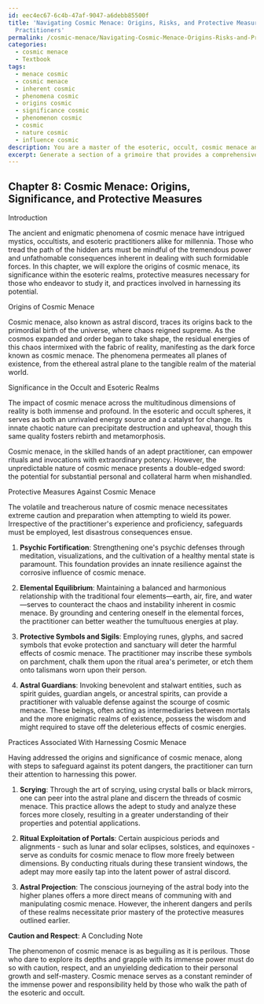 ```yaml
---
id: eec4ec67-6c4b-47af-9047-a6debb85500f
title: 'Navigating Cosmic Menace: Origins, Risks, and Protective Measures for Esoteric
  Practitioners'
permalink: /cosmic-menace/Navigating-Cosmic-Menace-Origins-Risks-and-Protective-Measures-for-Esoteric-Practitioners/
categories:
  - cosmic menace
  - Textbook
tags:
  - menace cosmic
  - cosmic menace
  - inherent cosmic
  - phenomena cosmic
  - origins cosmic
  - significance cosmic
  - phenomenon cosmic
  - cosmic
  - nature cosmic
  - influence cosmic
description: You are a master of the esoteric, occult, cosmic menace and education, you have written many textbooks on the subject in ways that provide students with rich and deep understanding of the subject. You are being asked to write textbook-like sections on a topic and you do it with full context, explainability, and reliability in accuracy to the true facts of the topic at hand, in a textbook style that a student would easily be able to learn from, in a rich, engaging, and contextual way. Always include relevant context (such as formulas and history), related concepts, and in a way that someone can gain deep insights from.
excerpt: Generate a section of a grimoire that provides a comprehensive overview and deep insights on the topic of cosmic menace. Include its origins, significance in the occult and esoteric realms, protective measures against it, and any practices or rituals associated with harnessing or understanding this formidable force. Ensure this information is organized and concise, offering valuable knowledge for aspiring practitioners.
---
```

## Chapter 8: Cosmic Menace: Origins, Significance, and Protective Measures

Introduction

The ancient and enigmatic phenomena of cosmic menace have intrigued mystics, occultists, and esoteric practitioners alike for millennia. Those who tread the path of the hidden arts must be mindful of the tremendous power and unfathomable consequences inherent in dealing with such formidable forces. In this chapter, we will explore the origins of cosmic menace, its significance within the esoteric realms, protective measures necessary for those who endeavor to study it, and practices involved in harnessing its potential.

Origins of Cosmic Menace

Cosmic menace, also known as astral discord, traces its origins back to the primordial birth of the universe, where chaos reigned supreme. As the cosmos expanded and order began to take shape, the residual energies of this chaos intermixed with the fabric of reality, manifesting as the dark force known as cosmic menace. The phenomena permeates all planes of existence, from the ethereal astral plane to the tangible realm of the material world.

Significance in the Occult and Esoteric Realms

The impact of cosmic menace across the multitudinous dimensions of reality is both immense and profound. In the esoteric and occult spheres, it serves as both an unrivaled energy source and a catalyst for change. Its innate chaotic nature can precipitate destruction and upheaval, though this same quality fosters rebirth and metamorphosis.

Cosmic menace, in the skilled hands of an adept practitioner, can empower rituals and invocations with extraordinary potency. However, the unpredictable nature of cosmic menace presents a double-edged sword: the potential for substantial personal and collateral harm when mishandled.

Protective Measures Against Cosmic Menace

The volatile and treacherous nature of cosmic menace necessitates extreme caution and preparation when attempting to wield its power. Irrespective of the practitioner's experience and proficiency, safeguards must be employed, lest disastrous consequences ensue.

1. **Psychic Fortification**: Strengthening one's psychic defenses through meditation, visualizations, and the cultivation of a healthy mental state is paramount. This foundation provides an innate resilience against the corrosive influence of cosmic menace.

2. **Elemental Equilibrium**: Maintaining a balanced and harmonious relationship with the traditional four elements—earth, air, fire, and water—serves to counteract the chaos and instability inherent in cosmic menace. By grounding and centering oneself in the elemental forces, the practitioner can better weather the tumultuous energies at play.

3. **Protective Symbols and Sigils**: Employing runes, glyphs, and sacred symbols that evoke protection and sanctuary will deter the harmful effects of cosmic menace. The practitioner may inscribe these symbols on parchment, chalk them upon the ritual area's perimeter, or etch them onto talismans worn upon their person.

4. **Astral Guardians**: Invoking benevolent and stalwart entities, such as spirit guides, guardian angels, or ancestral spirits, can provide a practitioner with valuable defense against the scourge of cosmic menace. These beings, often acting as intermediaries between mortals and the more enigmatic realms of existence, possess the wisdom and might required to stave off the deleterious effects of cosmic energies.

Practices Associated With Harnessing Cosmic Menace

Having addressed the origins and significance of cosmic menace, along with steps to safeguard against its potent dangers, the practitioner can turn their attention to harnessing this power.

1. **Scrying**: Through the art of scrying, using crystal balls or black mirrors, one can peer into the astral plane and discern the threads of cosmic menace. This practice allows the adept to study and analyze these forces more closely, resulting in a greater understanding of their properties and potential applications.

2. **Ritual Exploitation of Portals**: Certain auspicious periods and alignments - such as lunar and solar eclipses, solstices, and equinoxes - serve as conduits for cosmic menace to flow more freely between dimensions. By conducting rituals during these transient windows, the adept may more easily tap into the latent power of astral discord.

3. **Astral Projection**: The conscious journeying of the astral body into the higher planes offers a more direct means of communing with and manipulating cosmic menace. However, the inherent dangers and perils of these realms necessitate prior mastery of the protective measures outlined earlier.

**Caution and Respect**: A Concluding Note

The phenomenon of cosmic menace is as beguiling as it is perilous. Those who dare to explore its depths and grapple with its immense power must do so with caution, respect, and an unyielding dedication to their personal growth and self-mastery. Cosmic menace serves as a constant reminder of the immense power and responsibility held by those who walk the path of the esoteric and occult.
